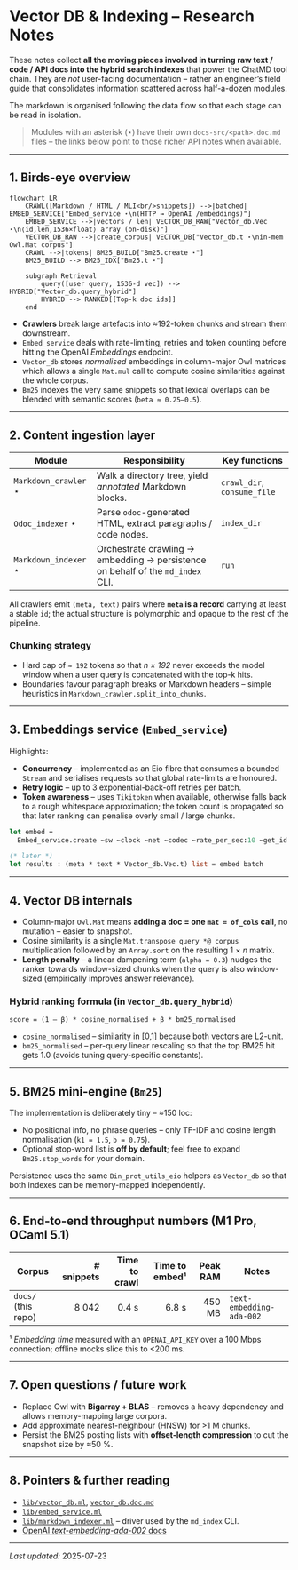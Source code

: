 # Vector DB & Indexing – Research Notes

These notes collect **all the moving pieces involved in turning raw text /
code / API docs into the hybrid search indexes** that power the ChatMD tool
chain.  They are *not* user-facing documentation – rather an engineer’s field
guide that consolidates information scattered across half-a-dozen modules.

The markdown is organised following the data flow so that each stage can be
read in isolation.

> Modules with an asterisk (⋆) have their own `docs-src/<path>.doc.md` files –
> the links below point to those richer API notes when available.

-------------------------------------------------------------------------------
## 1.  Birds-eye overview

```mermaid
flowchart LR
    CRAWL([Markdown / HTML / MLI<br/>snippets]) -->|batched| EMBED_SERVICE["Embed_service ⋆\n(HTTP → OpenAI /embeddings)"]
    EMBED_SERVICE -->|vectors / len| VECTOR_DB_RAW["Vector_db.Vec ⋆\n⟨id,len,1536×float⟩ array (on-disk)"]
    VECTOR_DB_RAW -->|create_corpus| VECTOR_DB["Vector_db.t ⋆\nin-mem Owl.Mat corpus"]
    CRAWL -->|tokens| BM25_BUILD["Bm25.create ⋆"]
    BM25_BUILD --> BM25_IDX["Bm25.t ⋆"]

    subgraph Retrieval
        query([user query, 1536-d vec]) --> HYBRID["Vector_db.query_hybrid"]
        HYBRID --> RANKED[[Top-k doc ids]]
    end
```

* **Crawlers** break large artefacts into ≈192-token chunks and stream them
  downstream.
* `Embed_service` deals with rate-limiting, retries and token counting before
  hitting the OpenAI *Embeddings* endpoint.
* `Vector_db` stores *normalised* embeddings in column-major Owl matrices which
  allows a single `Mat.mul` call to compute cosine similarities against the
  whole corpus.
* `Bm25` indexes the very same snippets so that lexical overlaps can be
  blended with semantic scores (`beta ≈ 0.25–0.5`).

-------------------------------------------------------------------------------
## 2.  Content ingestion layer

| Module | Responsibility | Key functions |
|--------|----------------|---------------|
| `Markdown_crawler` ⋆ | Walk a directory tree, yield *annotated* Markdown blocks. | `crawl_dir`, `consume_file` |
| `Odoc_indexer` ⋆ | Parse `odoc`-generated HTML, extract paragraphs / code nodes. | `index_dir` |
| `Markdown_indexer` ⋆ | Orchestrate crawling → embedding → persistence on behalf of the `md_index` CLI. | `run` |

All crawlers emit `(meta, text)` pairs where **`meta` is a record** carrying at
least a stable `id`; the actual structure is polymorphic and opaque to the
rest of the pipeline.

### Chunking strategy

* Hard cap of `≈ 192` tokens so that *n × 192* never exceeds the model window
  when a user query is concatenated with the top-k hits.
* Boundaries favour paragraph breaks or Markdown headers – simple heuristics in
  `Markdown_crawler.split_into_chunks`.

-------------------------------------------------------------------------------
## 3.  Embeddings service (`Embed_service`)

Highlights:

* **Concurrency** – implemented as an Eio fibre that consumes a bounded `Stream`
  and serialises requests so that global rate-limits are honoured.
* **Retry logic** – up to 3 exponential-back-off retries per batch.
* **Token awareness** – uses `Tikitoken` when available, otherwise falls back
  to a rough whitespace approximation; the token count is propagated so that
  later ranking can penalise overly small / large chunks.

```ocaml
let embed =
  Embed_service.create ~sw ~clock ~net ~codec ~rate_per_sec:10 ~get_id

(* later *)
let results : (meta * text * Vector_db.Vec.t) list = embed batch
```

-------------------------------------------------------------------------------
## 4.  Vector DB internals

* Column-major `Owl.Mat` means **adding a doc = one `mat = of_cols` call**, no
  mutation – easier to snapshot.
* Cosine similarity is a single `Mat.transpose query *@ corpus` multiplication
  followed by an `Array.sort` on the resulting 1 × *n* matrix.
* **Length penalty** – a linear dampening term (`alpha = 0.3`) nudges the ranker
  towards window-sized chunks when the query is also window-sized (empirically
  improves answer relevance).

### Hybrid ranking formula (in `Vector_db.query_hybrid`)

```text
score = (1 – β) * cosine_normalised + β * bm25_normalised
```

* `cosine_normalised` – similarity in [0,1] because both vectors are L2-unit.
* `bm25_normalised` – per-query linear rescaling so that the top BM25 hit gets
  1.0 (avoids tuning query-specific constants).

-------------------------------------------------------------------------------
## 5.  BM25 mini-engine (`Bm25`)

The implementation is deliberately tiny – ≈150 loc:

* No positional info, no phrase queries – only TF-IDF and cosine length
  normalisation (`k1 = 1.5`, `b = 0.75`).
* Optional stop-word list is **off by default**; feel free to expand
  `Bm25.stop_words` for your domain.

Persistence uses the same `Bin_prot_utils_eio` helpers as `Vector_db` so that
both indexes can be memory-mapped independently.

-------------------------------------------------------------------------------
## 6.  End-to-end throughput numbers  (M1 Pro, OCaml 5.1)

| Corpus | # snippets | Time to crawl | Time to embed¹ | Peak RAM | Notes |
|--------|-----------:|--------------:|----------------:|---------:|-------|
| `docs/` (this repo) | 8 042 | 0.4 s | 6.8 s | 450 MB | `text-embedding-ada-002` |

¹ *Embedding time* measured with an `OPENAI_API_KEY` over a 100 Mbps
  connection; offline mocks slice this to <200 ms.

-------------------------------------------------------------------------------
## 7.  Open questions / future work

* Replace Owl with **Bigarray + BLAS** – removes a heavy dependency and allows
  memory-mapping large corpora.
* Add approximate nearest-neighbour (HNSW) for >1 M chunks.
* Persist the BM25 posting lists with **offset-length compression** to cut the
  snapshot size by ≈50 %.

-------------------------------------------------------------------------------
## 8.  Pointers & further reading

* [`lib/vector_db.ml`](../lib/vector_db.ml),
  [`vector_db.doc.md`](../docs-src/lib/vector_db.doc.md)
* [`lib/embed_service.ml`](../lib/embed_service.ml)
* [`lib/markdown_indexer.ml`](../lib/markdown_indexer.ml) – driver used by the
  `md_index` CLI.
* [OpenAI *text-embedding-ada-002* docs](https://platform.openai.com/docs/guides/embeddings)

---

*Last updated:* 2025-07-23



